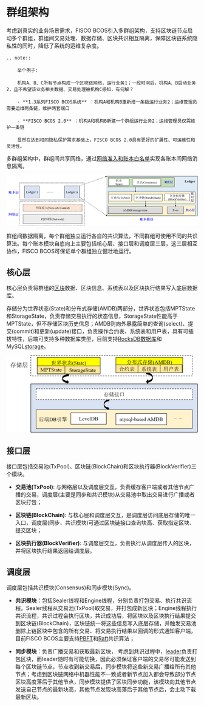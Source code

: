 # 群组架构

考虑到真实的业务场景需求，FISCO BCOS引入多群组架构，支持区块链节点启动多个群组，群组间交易处理、数据存储、区块共识相互隔离，保障区块链系统隐私性的同时，降低了系统的运维复杂度。


```eval_rst
.. note::

    举个例子:

    机构A、B、C所有节点构成一个区块链网络，运行业务1；一段时间后，机构A、B启动业务2，且不希望该业务相关数据、交易处理被机构C感知，有何解？

    - **1.3系列FISCO BCOS系统** ：机构A和机构B重新搭一条链运行业务2；运维管理员需要运维两条链，维护两套端口

    - **FISCO BCOS 2.0** ：机构A和机构B新建一个群组运行业务2；运维管理员仅需维护一条链

    显然在达到相同隐私保护需求基础上，FISCO BCOS 2.0具有更好的扩展性、可运维性和灵活性。
```

多群组架构中，群组间共享网络，通过[网络准入和账本白名单](../security_control/node_management.md)实现各账本间网络消息隔离。

![](../../../images/architecture/ledger.png)


群组间数据隔离，每个群组独立运行各自的共识算法，不同群组可使用不同的共识算法。每个账本模块自底向上主要包括核心层、接口层和调度层三层，这三层相互协作，FISCO BCOS可保证单个群组独立健壮地运行。

## 核心层

核心层负责将群组的[区块](../../tutorial/key_concepts.html#id3)数据、区块信息、系统表以及区块执行结果写入底层数据库。

存储分为世界状态(State)和分布式存储(AMDB)两部分，世界状态包括MPTState和StorageState，负责存储交易执行的状态信息，StorageState性能高于MPTState，但不存储区块历史信息；AMDB则向外暴露简单的查询(select)、提交(commit)和更新(update)接口，负责操作合约表、系统表和用户表，具有可插拔特性，后端可支持多种数据库类型，目前支持[RocksDB数据库](https://github.com/facebook/rocksdb)和MySQL[storage](../storage/storage.md)。

![](../../../images/architecture/storage.png)


## 接口层

接口层包括交易池(TxPool)、区块链(BlockChain)和区块执行器(BlockVerifier)三个模块。

- **交易池(TxPool)**: 与网络层以及调度层交互，负责缓存客户端或者其他节点广播的交易，调度层(主要是同步和共识模块)从交易池中取出交易进行广播或者区块打包；

- **区块链(BlockChain)**: 与核心层和调度层交互，是调度层访问底层存储的唯一入口，调度层(同步、共识模块)可通过区块链接口查询块高、获取指定区块、提交区块；

- **区块执行器(BlockVerifier)**: 与调度层交互，负责执行从调度层传入的区块，并将区块执行结果返回给调度层。


## 调度层

调度层包括共识模块(Consensus)和同步模块(Sync)。

- **共识模块**：包括Sealer线程和Engine线程，分别负责打包交易、执行共识流程。Sealer线程从交易池(TxPool)取交易，并打包成新区块；Engine线程执行共识流程，共识过程会执行区块，共识成功后，将区块以及区块执行结果提交到区块链(BlockChain)，区块链统一将这些信息写入底层存储，并触发交易池删除上链区块中包含的所有交易、将交易执行结果以回调的形式通知客户端，目前FISCO BCOS主要支持[PBFT](../consensus/pbft.md)和[Raft](../storage/storage.md)共识算法；

- **同步模块**：负责广播交易和获取最新区块，
考虑到共识过程中，[leader](../consensus/pbft.html#id1)负责打包区块，而leader随时有可能切换，因此必须保证客户端的交易尽可能发送到每个区块链节点，节点收到新交易后，同步模块将这些新交易广播给所有其他节点；考虑到区块链网络中机器性能不一致或者新节点加入都会导致部分节点区块高度落后于其他节点，同步模块提供了区块同步功能，该模块向其他节点发送自己节点的最新块高，其他节点发现块高落后于其他节点后，会主动下载最新区块。